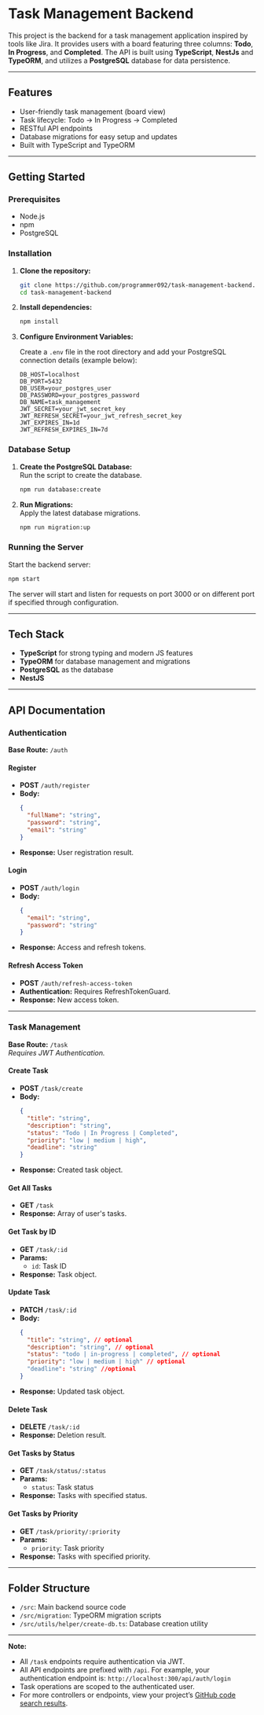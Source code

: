 # Task Management Backend

This project is the backend for a task management application inspired by tools like Jira. It provides users with a board featuring three columns: **Todo**, **In Progress**, and **Completed**. The API is built using **TypeScript**, **NestJs** and **TypeORM**, and utilizes a **PostgreSQL** database for data persistence.

---

## Features

- User-friendly task management (board view)
- Task lifecycle: Todo → In Progress → Completed
- RESTful API endpoints
- Database migrations for easy setup and updates
- Built with TypeScript and TypeORM

---

## Getting Started

### Prerequisites

- Node.js
- npm
- PostgreSQL

### Installation

1. **Clone the repository:**
   ```bash
   git clone https://github.com/programmer092/task-management-backend.git
   cd task-management-backend
   ```

2. **Install dependencies:**
   ```bash
   npm install
   ```

3. **Configure Environment Variables:**

   Create a `.env` file in the root directory and add your PostgreSQL connection details (example below):

   ```env
   DB_HOST=localhost
   DB_PORT=5432
   DB_USER=your_postgres_user
   DB_PASSWORD=your_postgres_password
   DB_NAME=task_management
   JWT_SECRET=your_jwt_secret_key
   JWT_REFRESH_SECRET=your_jwt_refresh_secret_key
   JWT_EXPIRES_IN=1d
   JWT_REFRESH_EXPIRES_IN=7d
   ```

### Database Setup

1. **Create the PostgreSQL Database:**  
   Run the script to create the database.
   ```bash
   npm run database:create
   ```

2. **Run Migrations:**  
   Apply the latest database migrations.
   ```bash
   npm run migration:up
   ```

### Running the Server

Start the backend server:
```bash
npm start
```
The server will start and listen for requests on port 3000 or on different port if specified through configuration.

---

## Tech Stack

- **TypeScript** for strong typing and modern JS features
- **TypeORM** for database management and migrations
- **PostgreSQL** as the database
- **NestJS**

---

## API Documentation

### Authentication

**Base Route:** `/auth`

#### Register
- **POST** `/auth/register`
- **Body:**  
  ```json
  {
    "fullName": "string",
    "password": "string",
    "email": "string"
  }
  ```
- **Response:** User registration result.

#### Login
- **POST** `/auth/login`
- **Body:**  
  ```json
  {
    "email": "string",
    "password": "string"
  }
  ```
- **Response:** Access and refresh tokens.

#### Refresh Access Token
- **POST** `/auth/refresh-access-token`
- **Authentication:** Requires RefreshTokenGuard.
- **Response:** New access token.

---

### Task Management

**Base Route:** `/task`  
*Requires JWT Authentication.*

#### Create Task
- **POST** `/task/create`
- **Body:**  
  ```json
  {
    "title": "string",
    "description": "string",
    "status": "Todo | In Progress | Completed",
    "priority": "low | medium | high",
    "deadline": "string"
  }
  ```
- **Response:** Created task object.

#### Get All Tasks
- **GET** `/task`
- **Response:** Array of user's tasks.

#### Get Task by ID
- **GET** `/task/:id`
- **Params:**  
  - `id`: Task ID
- **Response:** Task object.

#### Update Task
- **PATCH** `/task/:id`
- **Body:**  
  ```json
  {
    "title": "string", // optional
    "description": "string", // optional
    "status": "todo | in-progress | completed", // optional
    "priority": "low | medium | high" // optional
    "deadline": "string" //optional
  }
  ```
- **Response:** Updated task object.

#### Delete Task
- **DELETE** `/task/:id`
- **Response:** Deletion result.

#### Get Tasks by Status
- **GET** `/task/status/:status`
- **Params:**  
  - `status`: Task status
- **Response:** Tasks with specified status.

#### Get Tasks by Priority
- **GET** `/task/priority/:priority`
- **Params:**  
  - `priority`: Task priority
- **Response:** Tasks with specified priority.

---

## Folder Structure

- `/src`: Main backend source code
- `/src/migration`: TypeORM migration scripts
- `/src/utils/helper/create-db.ts`: Database creation utility

---

**Note:**  
- All `/task` endpoints require authentication via JWT.
- All API endpoints are prefixed with `/api`. For example, your authentication endpoint is: `http://localhost:300/api/auth/login`
- Task operations are scoped to the authenticated user.
- For more controllers or endpoints, view your project’s [GitHub code search results](https://github.com/programmer092/task-management-backend/search?q=controller).

  
